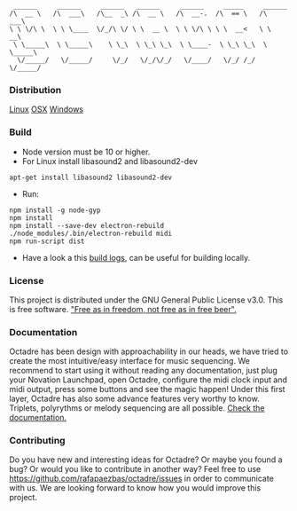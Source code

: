 ```
 ______     ______     ______   ______     ______     _____     ______ 
/\  __ \   /\  ___\   /\__  _\ /\  __ \   /\  __-.  /\  == \   /\  ___\ 
\ \ \/\ \  \ \ \____  \/_/\ \/ \ \  __ \  \ \ \/\ \ \ \  __<   \ \  __\ 
 \ \_____\  \ \_____\    \ \_\  \ \_\ \_\  \ \____-  \ \_\ \_\  \ \_____\ 
  \/_____/   \/_____/     \/_/   \/_/\/_/   \/____/   \/_/ /_/   \/_____/ 
```

### Distribution
[Linux](placeholder)
[OSX](placeholder)
[Windows](placeholder)

### Build
* Node version must be 10 or higher.
* For Linux install libasound2 and libasound2-dev
```
apt-get install libasound2 libasound2-dev
```
* Run:
```
npm install -g node-gyp
npm install
npm install --save-dev electron-rebuild 
./node_modules/.bin/electron-rebuild midi
npm run-script dist
```
* Have a look a this [build logs](https://www.travis-ci.com/github/rafapaezbas/octadre/), can be useful for building locally.

### License
This project is distributed under the GNU General Public License v3.0. This is free software. ["Free as in freedom, not free as in free beer".](https://en.wikipedia.org/wiki/Gratis_versus_libre#.22Free_beer.22_vs_.22free_speech.22_distinction)

### Documentation
Octadre has been design with approachability in our heads, we have tried to create the most intuitive/easy interface for music sequencing. We recommend to start using it without reading any documentation, just plug your Novation Launchpad, open Octadre, configure the midi clock input and midi output, press some buttons and see the magic happen!
Under this first layer, Octadre has also some advance features very worthy to know. Triplets, polyrythms or melody sequencing are all possible. [Check the documentation.](https://rafapaezbas.github.io/octadre/)

### Contributing
Do you have new and interesting ideas for Octadre? Or maybe you found a bug? Or would you like to contribute in another way? Feel free to use https://github.com/rafapaezbas/octadre/issues in order to communicate with us. We are looking forward to know how you would improve this project.
